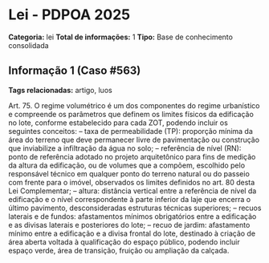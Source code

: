 # Lei - PDPOA 2025

**Categoria:** lei
**Total de informações:** 1
**Tipo:** Base de conhecimento consolidada

## Informação 1 (Caso #563)

**Tags relacionadas:** artigo, luos

Art. 75. O regime volumétrico é um dos componentes do regime urbanístico e compreende os parâmetros que definem os limites físicos da edificação no lote, conforme estabelecido para cada ZOT, podendo incluir os seguintes conceitos: – taxa de permeabilidade (TP): proporção mínima da área do terreno que deve permanecer livre de pavimentação ou construção que inviabilize a infiltração da água no solo; – referência de nível (RN): ponto de referência adotado no projeto arquitetônico para fins de medição da altura da edificação, ou de volumes que a compõem, escolhido pelo responsável técnico em qualquer ponto do terreno natural ou do passeio com frente para o imóvel, observados os limites definidos no art. 80 desta Lei Complementar; – altura: distância vertical entre a referência de nível da edificação e o nível correspondente à parte inferior da laje que encerra o último pavimento, desconsideradas estruturas técnicas superiores; – recuos laterais e de fundos: afastamentos mínimos obrigatórios entre a edificação e as divisas laterais e posteriores do lote; – recuo de jardim: afastamento mínimo entre a edificação e a divisa frontal do lote, destinado à criação de área aberta voltada à qualificação do espaço público, podendo incluir espaço verde, área de transição, fruição ou ampliação da calçada.
